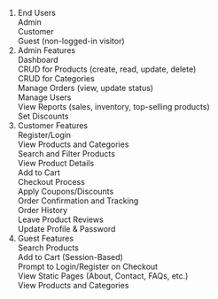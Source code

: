 1.	End Users<br>
    Admin<br>
    Customer<br>
    Guest (non-logged-in visitor)<br>
2.	Admin Features<br>
    Dashboard<br>
    CRUD for Products (create, read, update, delete)<br>
    CRUD for Categories<br>
    Manage Orders (view, update status)<br>
    Manage Users<br>
    View Reports (sales, inventory, top-selling products)<br>
    Set Discounts<br>
3.	Customer Features<br>
    Register/Login<br>
    View Products and Categories<br>
    Search and Filter Products<br>
    View Product Details<br>
    Add to Cart<br>
    Checkout Process<br>
    Apply Coupons/Discounts<br>
    Order Confirmation and Tracking<br>
    Order History<br>
    Leave Product Reviews<br>
    Update Profile & Password<br>
4.	Guest Features<br>
    Search Products<br>
    Add to Cart (Session-Based)<br>
    Prompt to Login/Register on Checkout<br>
    View Static Pages (About, Contact, FAQs, etc.)<br>
    View Products and Categories<br>
